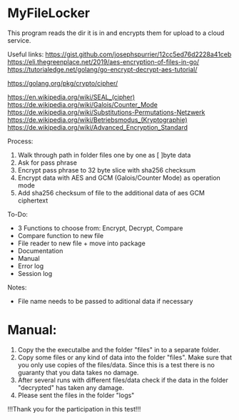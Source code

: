 # MyFileLocker

This program reads the dir it is in and encrypts them for upload to a cloud service. 

Useful links: 
https://gist.github.com/josephspurrier/12cc5ed76d2228a41ceb
https://eli.thegreenplace.net/2019/aes-encryption-of-files-in-go/
https://tutorialedge.net/golang/go-encrypt-decrypt-aes-tutorial/

https://golang.org/pkg/crypto/cipher/

https://en.wikipedia.org/wiki/SEAL_(cipher)
https://de.wikipedia.org/wiki/Galois/Counter_Mode
https://de.wikipedia.org/wiki/Substitutions-Permutations-Netzwerk
https://de.wikipedia.org/wiki/Betriebsmodus_(Kryptographie)
https://de.wikipedia.org/wiki/Advanced_Encryption_Standard

Process: 
1. Walk through path in folder files one by one as [ ]byte data
2. Ask for pass phrase 
3. Encrypt pass phrase to 32 byte slice with sha256 checksum
4. Encrypt data with AES and GCM (Galois/Counter Mode) as operation mode
5. Add sha256 checksum of file to the additional data of aes GCM ciphertext

To-Do:
- 3 Functions to choose from: Encrypt, Decrypt, Compare
- Compare function to new file
- File reader to new file + move into package
- Documentation
- Manual
- Error log
- Session log

Notes: 
- File name needs to be passed to aditional data if necessary



# Manual:

1. Copy the the executalbe and the folder "files" in to a separate folder.
2. Copy some files or any kind of data into the folder "files". Make sure that you only use copies of the files/data. Since this is a test there is no guaranty that you data takes no damage.
3. After several runs with different files/data check if the data in the folder "decrypted" has taken any damage.
4. Please sent the files in the folder "logs" 

!!!Thank you for the participation in this test!!!
